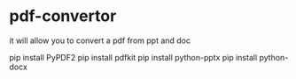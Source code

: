 # pdf-convertor
it will allow you to convert a pdf from ppt and doc


pip install PyPDF2
pip install pdfkit
pip install python-pptx
pip install python-docx

